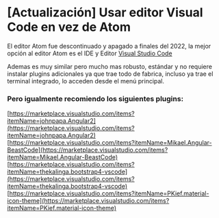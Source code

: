 # [Actualización] Usar editor Visual Code en vez de Atom

El editor Atom fue descontinuado y apagado a finales del 2022, la mejor opción al editor Atom es el IDE y Editor [Visual Studio Code](https://code.visualstudio.com)

Ademas es muy similar pero mucho mas robusto, estándar y no requiere instalar plugins adicionales ya que trae todo de fabrica, incluso ya trae el terminal integrado, lo acceden desde el menú principal. 

### Pero igualmente recomiendo los siguientes plugins:

[https://marketplace.visualstudio.com/items?itemName=johnpapa.Angular2](https://marketplace.visualstudio.com/items?itemName=johnpapa.Angular2)
[https://marketplace.visualstudio.com/items?itemName=Mikael.Angular-BeastCode](https://marketplace.visualstudio.com/items?itemName=Mikael.Angular-BeastCode)
[https://marketplace.visualstudio.com/items?itemName=thekalinga.bootstrap4-vscode](https://marketplace.visualstudio.com/items?itemName=thekalinga.bootstrap4-vscode)
[https://marketplace.visualstudio.com/items?itemName=PKief.material-icon-theme](https://marketplace.visualstudio.com/items?itemName=PKief.material-icon-theme)
